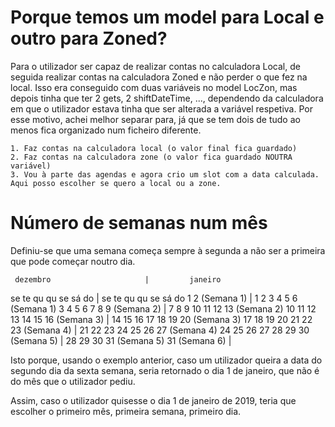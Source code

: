 # Porque temos um model para Local e outro para Zoned?
Para o utilizador ser capaz de realizar contas no calculadora Local, de seguida realizar contas na calculadora Zoned e não perder o que fez na local. Isso era conseguido com duas variáveis no model LocZon, mas depois tinha que ter 2 gets, 2 shiftDateTime, ..., dependendo da calculadora em que o utilizador estava tinha que ser alterada a variável respetiva. Por esse motivo, achei melhor separar para, já que se tem dois de tudo ao menos fica organizado num ficheiro diferente.

	1. Faz contas na calculadora local (o valor final fica guardado)
	2. Faz contas na calculadora zone (o valor fica guardado NOUTRA variável)
	3. Vou à parte das agendas e agora crio um slot com a data calculada. Aqui posso escolher se quero a local ou a zone.

# Número de semanas num mês
Definiu-se que uma semana começa sempre à segunda a não ser a primeira que pode começar noutro dia.

     dezembro      				  |	        janeiro      
se te qu qu se sá do              |   se te qu qu se sá do
                1  2 (Semana 1)   |       1  2  3  4  5  6 (Semana 1)
 3  4  5  6  7  8  9 (Semana 2)   |    7  8  9 10 11 12 13 (Semana 2)
10 11 12 13 14 15 16 (Semana 3)   |   14 15 16 17 18 19 20 (Semana 3)
17 18 19 20 21 22 23 (Semana 4)   |   21 22 23 24 25 26 27 (Semana 4)
24 25 26 27 28 29 30 (Semana 5)   |   28 29 30 31          (Semana 5)
31                   (Semana 6)   |

Isto porque, usando o exemplo anterior, caso um utilizador queira a data do segundo dia da sexta semana, seria retornado o dia 1 de janeiro, que não é do mês que o utilizador pediu.

Assim, caso o utilizador quisesse o dia 1 de janeiro de 2019, teria que escolher o primeiro mês, primeira semana, primeiro dia.
